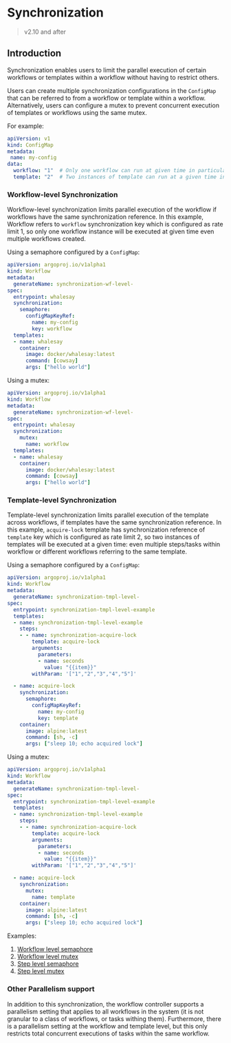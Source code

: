 # Synchronization

> v2.10 and after

## Introduction

Synchronization enables users to limit the parallel execution of certain workflows or
templates within a workflow without having to restrict others.

Users can create multiple synchronization configurations in the `ConfigMap` that can be referred to
from a workflow or template within a workflow. Alternatively, users can
configure a mutex to prevent concurrent execution of templates or
workflows using the same mutex.

For example:

```yaml
apiVersion: v1
kind: ConfigMap
metadata:
 name: my-config
data:
  workflow: "1"  # Only one workflow can run at given time in particular namespace
  template: "2"  # Two instances of template can run at a given time in particular namespace
```

### Workflow-level Synchronization

Workflow-level synchronization limits parallel execution of the workflow if workflows have the same synchronization reference.
In this example, Workflow refers to `workflow` synchronization key which is configured as rate limit 1,
so only one workflow instance will be executed at given time even multiple workflows created.

Using a semaphore configured by a `ConfigMap`:

```yaml
apiVersion: argoproj.io/v1alpha1
kind: Workflow
metadata:
  generateName: synchronization-wf-level-
spec:
  entrypoint: whalesay
  synchronization:
    semaphore:
      configMapKeyRef:
        name: my-config
        key: workflow
  templates:
  - name: whalesay
    container:
      image: docker/whalesay:latest
      command: [cowsay]
      args: ["hello world"]
```

Using a mutex:

```yaml
apiVersion: argoproj.io/v1alpha1
kind: Workflow
metadata:
  generateName: synchronization-wf-level-
spec:
  entrypoint: whalesay
  synchronization:
    mutex:
      name: workflow
  templates:
  - name: whalesay
    container:
      image: docker/whalesay:latest
      command: [cowsay]
      args: ["hello world"]
```

### Template-level Synchronization

Template-level synchronization limits parallel execution of the template across workflows, if templates have the same synchronization reference.
In this example, `acquire-lock` template has synchronization reference of `template` key which is configured as rate limit 2,
so two instances of templates will be executed at a given time: even multiple steps/tasks within workflow or different workflows referring to the same template.

Using a semaphore configured by a `ConfigMap`:

```yaml
apiVersion: argoproj.io/v1alpha1
kind: Workflow
metadata:
  generateName: synchronization-tmpl-level-
spec:
  entrypoint: synchronization-tmpl-level-example
  templates:
  - name: synchronization-tmpl-level-example
    steps:
    - - name: synchronization-acquire-lock
        template: acquire-lock
        arguments:
          parameters:
          - name: seconds
            value: "{{item}}"
        withParam: '["1","2","3","4","5"]'

  - name: acquire-lock
    synchronization:
      semaphore:
        configMapKeyRef:
          name: my-config
          key: template
    container:
      image: alpine:latest
      command: [sh, -c]
      args: ["sleep 10; echo acquired lock"]
```

Using a mutex:

```yaml
apiVersion: argoproj.io/v1alpha1
kind: Workflow
metadata:
  generateName: synchronization-tmpl-level-
spec:
  entrypoint: synchronization-tmpl-level-example
  templates:
  - name: synchronization-tmpl-level-example
    steps:
    - - name: synchronization-acquire-lock
        template: acquire-lock
        arguments:
          parameters:
          - name: seconds
            value: "{{item}}"
        withParam: '["1","2","3","4","5"]'

  - name: acquire-lock
    synchronization:
      mutex:
        name: template
    container:
      image: alpine:latest
      command: [sh, -c]
      args: ["sleep 10; echo acquired lock"]
```

Examples:

1. [Workflow level semaphore](https://github.com/argoproj/argo-workflows/blob/master/examples/synchronization-wf-level.yaml)
1. [Workflow level mutex](https://github.com/argoproj/argo-workflows/blob/master/examples/synchronization-mutex-wf-level.yaml)
1. [Step level semaphore](https://github.com/argoproj/argo-workflows/blob/master/examples/synchronization-tmpl-level.yaml)
1. [Step level mutex](https://github.com/argoproj/argo-workflows/blob/master/examples/synchronization-mutex-tmpl-level.yaml)

### Other Parallelism support

In addition to this synchronization, the workflow controller supports a parallelism setting that applies to all workflows
in the system (it is not granular to a class of workflows, or tasks withing them). Furthermore, there is a parallelism setting
at the workflow and template level, but this only restricts total concurrent executions of tasks within the same workflow.
